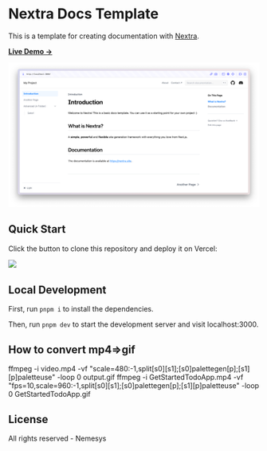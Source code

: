 # Nextra Docs Template 

This is a template for creating documentation with [Nextra](https://nextra.site).

[**Live Demo →**](https://nextra-docs-template.vercel.app)

[![](.github/screenshot.png)](https://nextra-docs-template.vercel.app)

## Quick Start

Click the button to clone this repository and deploy it on Vercel:

[![](https://vercel.com/button)](https://vercel.com/new/clone?s=https%3A%2F%2Fgithub.com%2Fshuding%2Fnextra-docs-template&showOptionalTeamCreation=false)

## Local Development

First, run `pnpm i` to install the dependencies.

Then, run `pnpm dev` to start the development server and visit localhost:3000.

## How to convert mp4=>gif

ffmpeg -i video.mp4 -vf "scale=480:-1,split[s0][s1];[s0]palettegen[p];[s1][p]paletteuse" -loop 0 output.gif
ffmpeg -i GetStartedTodoApp.mp4 -vf "fps=10,scale=960:-1,split[s0][s1];[s0]palettegen[p];[s1][p]paletteuse" -loop 0 GetStartedTodoApp.gif

## License

All rights reserved - Nemesys
